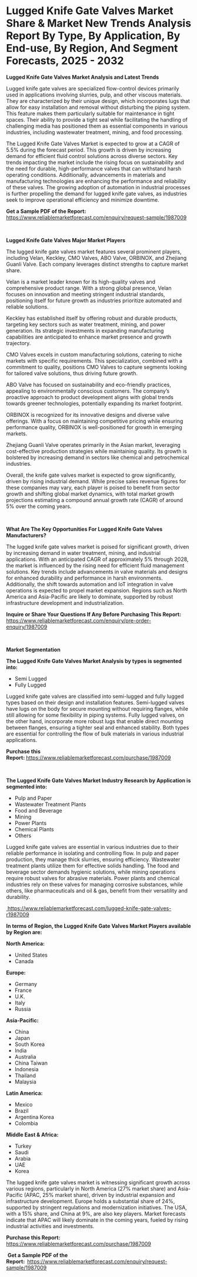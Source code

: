 <p><h1>Lugged Knife Gate Valves Market Share & Market New Trends Analysis Report By Type, By Application, By End-use, By Region, And Segment Forecasts, 2025 - 2032</h1></p><p><strong>Lugged Knife Gate Valves Market Analysis and Latest Trends</strong></p>
<p><p>Lugged knife gate valves are specialized flow-control devices primarily used in applications involving slurries, pulp, and other viscous materials. They are characterized by their unique design, which incorporates lugs that allow for easy installation and removal without disturbing the piping system. This feature makes them particularly suitable for maintenance in tight spaces. Their ability to provide a tight seal while facilitating the handling of challenging media has positioned them as essential components in various industries, including wastewater treatment, mining, and food processing.</p><p>The Lugged Knife Gate Valves Market is expected to grow at a CAGR of 5.5% during the forecast period. This growth is driven by increasing demand for efficient fluid control solutions across diverse sectors. Key trends impacting the market include the rising focus on sustainability and the need for durable, high-performance valves that can withstand harsh operating conditions. Additionally, advancements in materials and manufacturing technologies are enhancing the performance and reliability of these valves. The growing adoption of automation in industrial processes is further propelling the demand for lugged knife gate valves, as industries seek to improve operational efficiency and minimize downtime.</p></p>
<p><strong>Get a Sample PDF of the Report:&nbsp;</strong> <a href="https://www.reliablemarketforecast.com/enquiry/request-sample/1987009?utm_campaign=1833&utm_medium=2&utm_source=Github&utm_content=ia&utm_term=12042025&utm_id=lugged-knife-gate-valves">https://www.reliablemarketforecast.com/enquiry/request-sample/1987009</a></p>
<p>&nbsp;</p>
<p><strong>Lugged Knife Gate Valves Major Market Players</strong></p>
<p><p>The lugged knife gate valves market features several prominent players, including Velan, Keckley, CMO Valves, ABO Valve, ORBINOX, and Zhejiang Guanli Valve. Each company leverages distinct strengths to capture market share.</p><p>Velan is a market leader known for its high-quality valves and comprehensive product range. With a strong global presence, Velan focuses on innovation and meeting stringent industrial standards, positioning itself for future growth as industries prioritize automated and reliable solutions. </p><p>Keckley has established itself by offering robust and durable products, targeting key sectors such as water treatment, mining, and power generation. Its strategic investments in expanding manufacturing capabilities are anticipated to enhance market presence and growth trajectory.</p><p>CMO Valves excels in custom manufacturing solutions, catering to niche markets with specific requirements. This specialization, combined with a commitment to quality, positions CMO Valves to capture segments looking for tailored valve solutions, thus driving future growth.</p><p>ABO Valve has focused on sustainability and eco-friendly practices, appealing to environmentally conscious customers. The company’s proactive approach to product development aligns with global trends towards greener technologies, potentially expanding its market footprint.</p><p>ORBINOX is recognized for its innovative designs and diverse valve offerings. With a focus on maintaining competitive pricing while ensuring performance quality, ORBINOX is well-positioned for growth in emerging markets.</p><p>Zhejiang Guanli Valve operates primarily in the Asian market, leveraging cost-effective production strategies while maintaining quality. Its growth is bolstered by increasing demand in sectors like chemical and petrochemical industries.</p><p>Overall, the knife gate valves market is expected to grow significantly, driven by rising industrial demand. While precise sales revenue figures for these companies may vary, each player is poised to benefit from sector growth and shifting global market dynamics, with total market growth projections estimating a compound annual growth rate (CAGR) of around 5% over the coming years.</p></p>
<p>&nbsp;</p>
<p><strong>What Are The Key Opportunities For Lugged Knife Gate Valves Manufacturers?</strong></p>
<p><p>The lugged knife gate valves market is poised for significant growth, driven by increasing demand in water treatment, mining, and industrial applications. With an anticipated CAGR of approximately 5% through 2028, the market is influenced by the rising need for efficient fluid management solutions. Key trends include advancements in valve materials and designs for enhanced durability and performance in harsh environments. Additionally, the shift towards automation and IoT integration in valve operations is expected to propel market expansion. Regions such as North America and Asia-Pacific are likely to dominate, supported by robust infrastructure development and industrialization.</p></p>
<p><strong>Inquire or Share Your Questions If Any Before Purchasing This Report:</strong> <a href="https://www.reliablemarketforecast.com/enquiry/pre-order-enquiry/1987009?utm_campaign=1833&utm_medium=2&utm_source=Github&utm_content=ia&utm_term=12042025&utm_id=lugged-knife-gate-valves">https://www.reliablemarketforecast.com/enquiry/pre-order-enquiry/1987009</a></p>
<p>&nbsp;</p>
<p><strong>Market Segmentation</strong></p>
<p><strong>The Lugged Knife Gate Valves Market Analysis by types is segmented into:</strong></p>
<p><ul><li>Semi Lugged</li><li>Fully Lugged</li></ul></p>
<p><p>Lugged knife gate valves are classified into semi-lugged and fully lugged types based on their design and installation features. Semi-lugged valves have lugs on the body for secure mounting without requiring flanges, while still allowing for some flexibility in piping systems. Fully lugged valves, on the other hand, incorporate more robust lugs that enable direct mounting between flanges, ensuring a tighter seal and enhanced stability. Both types are essential for controlling the flow of bulk materials in various industrial applications.</p></p>
<p><strong>Purchase this Report:&nbsp;</strong><a href="https://www.reliablemarketforecast.com/purchase/1987009?utm_campaign=1833&utm_medium=2&utm_source=Github&utm_content=ia&utm_term=12042025&utm_id=lugged-knife-gate-valves">https://www.reliablemarketforecast.com/purchase/1987009</a></p>
<p>&nbsp;</p>
<p><strong>The Lugged Knife Gate Valves Market Industry Research by Application is segmented into:</strong></p>
<p><ul><li>Pulp and Paper</li><li>Wastewater Treatment Plants</li><li>Food and Beverage</li><li>Mining</li><li>Power Plants</li><li>Chemical Plants</li><li>Others</li></ul></p>
<p><p>Lugged knife gate valves are essential in various industries due to their reliable performance in isolating and controlling flow. In pulp and paper production, they manage thick slurries, ensuring efficiency. Wastewater treatment plants utilize them for effective solids handling. The food and beverage sector demands hygienic solutions, while mining operations require robust valves for abrasive materials. Power plants and chemical industries rely on these valves for managing corrosive substances, while others, like pharmaceuticals and oil & gas, benefit from their versatility and durability.</p></p>
<p><a href="https://www.reliablemarketforecast.com/lugged-knife-gate-valves-r1987009?utm_campaign=1833&utm_medium=2&utm_source=Github&utm_content=ia&utm_term=12042025&utm_id=lugged-knife-gate-valves">&nbsp;https://www.reliablemarketforecast.com/lugged-knife-gate-valves-r1987009</a></p>
<p><strong>In terms of Region, the Lugged Knife Gate Valves Market Players available by Region are:</strong></p>
<p>
    <p> <strong> North America: </strong>
        <ul>
            <li>United States</li>
            <li>Canada</li>
        </ul>
        </p> 
    <p> <strong> Europe: </strong>
        <ul>
            <li>Germany</li>
            <li>France</li>
            <li>U.K.</li>
            <li>Italy</li>
            <li>Russia</li>
        </ul>
        </p> 
    <p> <strong> Asia-Pacific: </strong>
        <ul>
            <li>China</li>
            <li>Japan</li>
            <li>South Korea</li>
            <li>India</li>
            <li>Australia</li>
            <li>China Taiwan</li>
            <li>Indonesia</li>
            <li>Thailand</li>
            <li>Malaysia</li>
        </ul>
        </p> 
    <p> <strong> Latin America: </strong>
        <ul>
            <li>Mexico</li>
            <li>Brazil</li>
            <li>Argentina Korea</li>
            <li>Colombia</li>
        </ul>
        </p> 
    <p> <strong> Middle East & Africa: </strong>
        <ul>
            <li>Turkey</li>
            <li>Saudi</li>
            <li>Arabia</li>
            <li>UAE</li>
            <li>Korea</li>
        </ul>
    </p>
    </p>
<p><p>The lugged knife gate valves market is witnessing significant growth across various regions, particularly in North America (27% market share) and Asia-Pacific (APAC, 25% market share), driven by industrial expansion and infrastructure development. Europe holds a substantial share of 24%, supported by stringent regulations and modernization initiatives. The USA, with a 15% share, and China at 9%, are also key players. Market forecasts indicate that APAC will likely dominate in the coming years, fueled by rising industrial activities and investments.</p></p>
<p><strong>Purchase this Report: </strong><a href="https://www.reliablemarketforecast.com/purchase/1987009?utm_campaign=1833&utm_medium=2&utm_source=Github&utm_content=ia&utm_term=12042025&utm_id=lugged-knife-gate-valves">https://www.reliablemarketforecast.com/purchase/1987009</a></p>
<p>&nbsp;<strong>Get a Sample PDF of the Report:&nbsp;&nbsp;</strong><a href="https://www.reliablemarketforecast.com/enquiry/request-sample/1987009?utm_campaign=1833&utm_medium=2&utm_source=Github&utm_content=ia&utm_term=12042025&utm_id=lugged-knife-gate-valves">https://www.reliablemarketforecast.com/enquiry/request-sample/1987009</a></p>
<p><strong></strong></p>
<p><p></p><p></p><p></p></p>